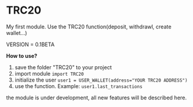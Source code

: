 # TRC20
My first module. Use the TRC20 function(deposit, withdrawl, create wallet...)

VERSION = 0.1BETA


**How to use?**

1. save the folder "TRC20" to your project
2. import module
  ```import TRC20```
3. initialize the user
   ```user1 = USER_WALLET(address="YOUR TRC20 ADDRESS")```
4. use the function. Example:
   ```user1.last_transactions```


the module is under development, all new features will be described here.
